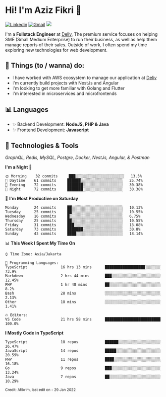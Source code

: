 <!-- Greetings -->
# Hi! I'm Aziz Fikri :bow:

<!-- Social Media -->
[![Linkedin](https://img.shields.io/badge/-afikrim-blue?style=flat&logo=Linkedin&logoColor=white)](https://www.linkedin.com/in/afikrim/)
[![Gmail](https://img.shields.io/badge/-afikrim10@gmail.com-c14438?style=flat&logo=Gmail&logoColor=white)](mailto:afikrim10@gmail.com)
![](https://komarev.com/ghpvc/?username=afikrim&label=Visitor&color=2bbc8a)

<!-- Introduction -->
I'm a **Fullstack Engineer** at [Deliv](https://kios.deliv.id), The premium service focuses on helping SME (Small Medium Enterprise) to run their business, as well as help them manage reports of their sales. Outside of work, I often spend my time exploring new technologies for web development.

## 📃 Things (to / wanna) do:
- I have worked with AWS ecosystem to manage our application at [Deliv](https://kios.deliv.id)
- I'm currently build projects with NestJs and Angular
- I'm looking to get more familiar with Golang and Flutter
- I'm interested in microservices and microfrontends

## 📊 Languages
- ✨ Backend Development: **NodeJS, PHP & Java**
- ✨ Frontend Development: **Javascript**

## 🔧 Technologies & Tools
*GraphQL, Redis, MySQL, Postgre, Docker, NestJs, Angular, & Postman*

<!--START_SECTION:waka-->
**I'm a Night 🦉** 

```text
🌞 Morning    32 commits     ███░░░░░░░░░░░░░░░░░░░░░░   13.5% 
🌆 Daytime    61 commits     ██████░░░░░░░░░░░░░░░░░░░   25.74% 
🌃 Evening    72 commits     ███████░░░░░░░░░░░░░░░░░░   30.38% 
🌙 Night      72 commits     ███████░░░░░░░░░░░░░░░░░░   30.38%

```
📅 **I'm Most Productive on Saturday** 

```text
Monday       24 commits     ██░░░░░░░░░░░░░░░░░░░░░░░   10.13% 
Tuesday      25 commits     ██░░░░░░░░░░░░░░░░░░░░░░░   10.55% 
Wednesday    16 commits     █░░░░░░░░░░░░░░░░░░░░░░░░   6.75% 
Thursday     25 commits     ██░░░░░░░░░░░░░░░░░░░░░░░   10.55% 
Friday       31 commits     ███░░░░░░░░░░░░░░░░░░░░░░   13.08% 
Saturday     73 commits     ███████░░░░░░░░░░░░░░░░░░   30.8% 
Sunday       43 commits     ████░░░░░░░░░░░░░░░░░░░░░   18.14%

```


📊 **This Week I Spent My Time On** 

```text
⌚︎ Time Zone: Asia/Jakarta

💬 Programming Languages: 
TypeScript               16 hrs 13 mins      ██████████████████░░░░░░░   73.9% 
Markdown                 2 hrs 44 mins       ███░░░░░░░░░░░░░░░░░░░░░░   12.45% 
PHP                      1 hr 48 mins        ██░░░░░░░░░░░░░░░░░░░░░░░   8.2% 
Bash                     28 mins             ░░░░░░░░░░░░░░░░░░░░░░░░░   2.13% 
Other                    18 mins             ░░░░░░░░░░░░░░░░░░░░░░░░░   1.41%

🔥 Editors: 
VS Code                  21 hrs 58 mins      █████████████████████████   100.0%

```

**I Mostly Code in TypeScript** 

```text
TypeScript               18 repos            ██████░░░░░░░░░░░░░░░░░░░   26.47% 
JavaScript               14 repos            █████░░░░░░░░░░░░░░░░░░░░   20.59% 
PHP                      11 repos            ████░░░░░░░░░░░░░░░░░░░░░   16.18% 
Go                       9 repos             ███░░░░░░░░░░░░░░░░░░░░░░   13.24% 
Java                     7 repos             ██░░░░░░░░░░░░░░░░░░░░░░░   10.29%

```



<!--END_SECTION:waka-->

<sub>Credit: Afikrim, last edit on - 29 Jan 2022</sub>
